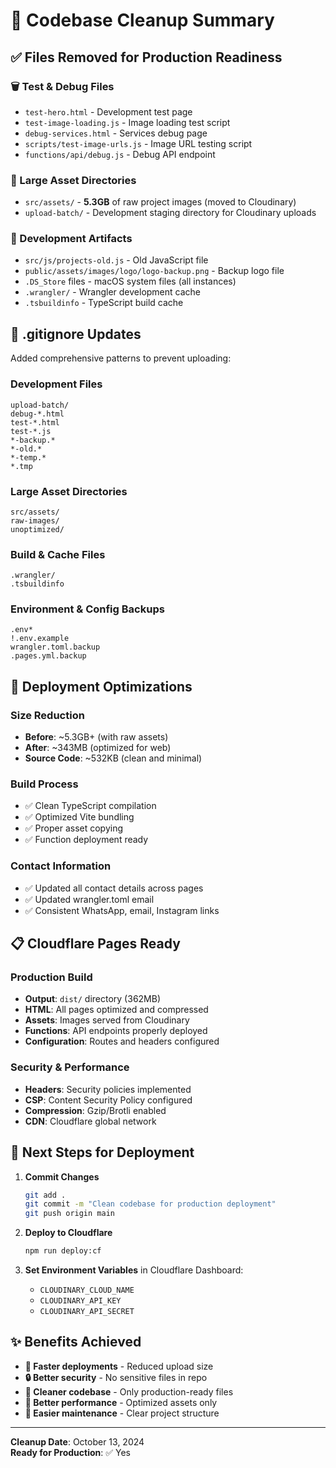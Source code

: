 # 🧹 Codebase Cleanup Summary

## ✅ Files Removed for Production Readiness

### 🗑️ Test & Debug Files
- `test-hero.html` - Development test page
- `test-image-loading.js` - Image loading test script
- `debug-services.html` - Services debug page
- `scripts/test-image-urls.js` - Image URL testing script
- `functions/api/debug.js` - Debug API endpoint

### 📁 Large Asset Directories
- `src/assets/` - **5.3GB** of raw project images (moved to Cloudinary)
- `upload-batch/` - Development staging directory for Cloudinary uploads

### 🔧 Development Artifacts
- `src/js/projects-old.js` - Old JavaScript file
- `public/assets/images/logo/logo-backup.png` - Backup logo file
- `.DS_Store` files - macOS system files (all instances)
- `.wrangler/` - Wrangler development cache
- `.tsbuildinfo` - TypeScript build cache

## 📝 .gitignore Updates

Added comprehensive patterns to prevent uploading:

### Development Files
```
upload-batch/
debug-*.html
test-*.html
test-*.js
*-backup.*
*-old.*
*-temp.*
*.tmp
```

### Large Asset Directories
```
src/assets/
raw-images/
unoptimized/
```

### Build & Cache Files
```
.wrangler/
.tsbuildinfo
```

### Environment & Config Backups
```
.env*
!.env.example
wrangler.toml.backup
.pages.yml.backup
```

## 🚀 Deployment Optimizations

### Size Reduction
- **Before**: ~5.3GB+ (with raw assets)
- **After**: ~343MB (optimized for web)
- **Source Code**: ~532KB (clean and minimal)

### Build Process
- ✅ Clean TypeScript compilation
- ✅ Optimized Vite bundling
- ✅ Proper asset copying
- ✅ Function deployment ready

### Contact Information
- ✅ Updated all contact details across pages
- ✅ Updated wrangler.toml email
- ✅ Consistent WhatsApp, email, Instagram links

## 📋 Cloudflare Pages Ready

### Production Build
- **Output**: `dist/` directory (362MB)
- **HTML**: All pages optimized and compressed
- **Assets**: Images served from Cloudinary
- **Functions**: API endpoints properly deployed
- **Configuration**: Routes and headers configured

### Security & Performance
- **Headers**: Security policies implemented
- **CSP**: Content Security Policy configured
- **Compression**: Gzip/Brotli enabled
- **CDN**: Cloudflare global network

## 🔧 Next Steps for Deployment

1. **Commit Changes**
   ```bash
   git add .
   git commit -m "Clean codebase for production deployment"
   git push origin main
   ```

2. **Deploy to Cloudflare**
   ```bash
   npm run deploy:cf
   ```

3. **Set Environment Variables** in Cloudflare Dashboard:
   - `CLOUDINARY_CLOUD_NAME`
   - `CLOUDINARY_API_KEY` 
   - `CLOUDINARY_API_SECRET`

## ✨ Benefits Achieved

- **🚀 Faster deployments** - Reduced upload size
- **🔒 Better security** - No sensitive files in repo
- **🧹 Cleaner codebase** - Only production-ready files
- **📱 Better performance** - Optimized assets only
- **🔧 Easier maintenance** - Clear project structure

---

**Cleanup Date**: October 13, 2024  
**Ready for Production**: ✅ Yes